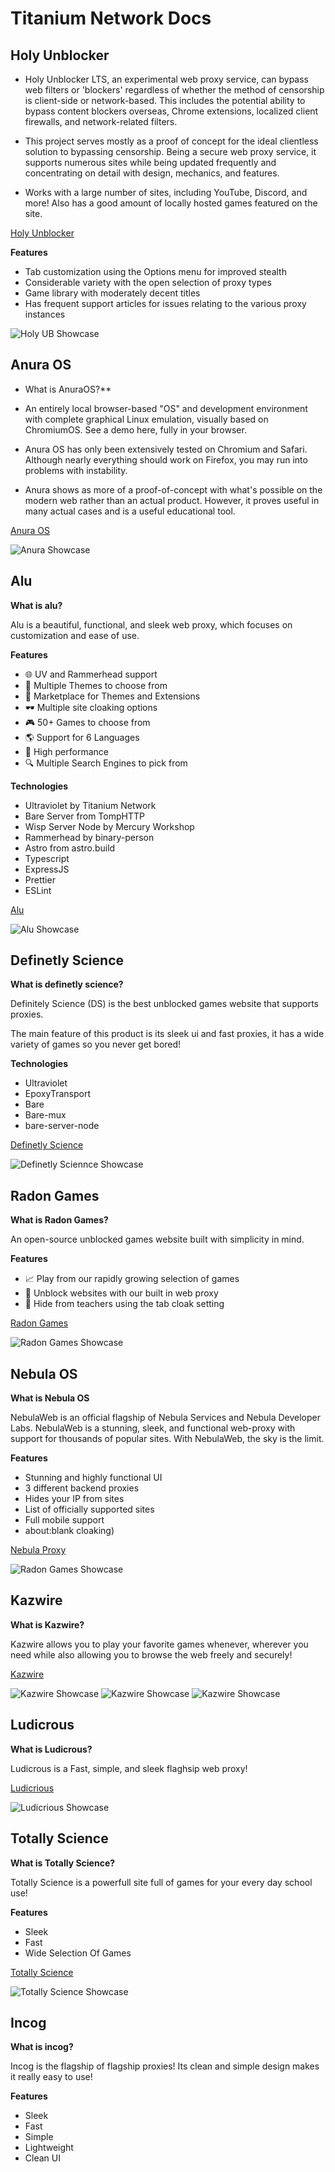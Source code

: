 # Titanium Network Docs



## Holy Unblocker
* Holy Unblocker LTS, an experimental web proxy service, can bypass web filters or 'blockers' regardless of whether the method of censorship is client-side or network-based. This includes the potential ability to bypass content blockers overseas, Chrome extensions, localized client firewalls, and network-related filters.

* This project serves mostly as a proof of concept for the ideal clientless solution to bypassing censorship. Being a secure web proxy service, it supports numerous sites while being updated frequently and concentrating on detail with design, mechanics, and features.

* Works with a large number of sites, including YouTube, Discord, and more! Also has a good amount of locally hosted games featured on the site.

[Holy Unblocker](https://holyunblocker.org)

**Features**
* Tab customization using the Options menu for improved stealth
* Considerable variety with the open selection of proxy types
* Game library with moderately decent titles
* Has frequent support articles for issues relating to the various proxy instances

![Holy UB Showcase](https://raw.githubusercontent.com/titaniumnetwork-dev/Holy-Unblocker/master/views/assets/img/preview/hu-v6.3.0-preview.png)

## Anura OS

* What is AnuraOS?**

* An entirely local browser-based "OS" and development environment with complete graphical Linux emulation, visually based on ChromiumOS. See a demo here, fully in your browser.

* Anura OS has only been extensively tested on Chromium and Safari. Although nearly everything should work on Firefox, you may run into problems with instability.

* Anura shows as more of a proof-of-concept with what's possible on the modern web rather than an actual product. However, it proves useful in many actual cases and is a useful educational tool.

[Anura OS](https://anura.pro)

![Anura Showcase](https://github.com/MercuryWorkshop/anuraOS/raw/main/assets/showcase1.gif)


## Alu 
**What is alu?**

Alu is a beautiful, functional, and sleek web proxy, which focuses on customization and ease of use.

**Features**
* 🌐 UV and Rammerhead support
* 🎨 Multiple Themes to choose from
* 🏬 Marketplace for Themes and Extensions
* 🕶 Multiple site cloaking options
* 🎮 50+ Games to choose from
* 🌎 Support for 6 Languages
* 🚀 High performance
* 🔍 Multiple Search Engines to pick from

**Technologies**
* Ultraviolet by Titanium Network
* Bare Server from TompHTTP
* Wisp Server Node by Mercury Workshop
* Rammerhead by binary-person
* Astro from astro.build
* Typescript
* ExpressJS
* Prettier
* ESLint

[Alu](https://anura.pro)

![Alu Showcase](https://i.postimg.cc/MTLGdftb/Screenshot-2024-08-25-082403.png)

## Definetly Science
**What is definetly science?**

Definitely Science (DS) is the best unblocked games website that supports proxies.

The main feature of this product is its sleek ui and fast proxies, it has a wide variety of games so you never get bored!

**Technologies**
* Ultraviolet
* EpoxyTransport
* Bare
* Bare-mux
* bare-server-node

[Definetly Science](https://definetlyscience.com)

![Definetly Sciennce Showcase](https://i.postimg.cc/3JYw9hFq/Screenshot-2024-08-25-083041.png)


## Radon Games

**What is Radon Games?**

An open-source unblocked games website built with simplicity in mind.

**Features**

* 📈 Play from our rapidly growing selection of games
* 🏫 Unblock websites with our built in web proxy
* 🫣 Hide from teachers using the tab cloak setting

[Radon Games](https://radon.games/)

![Radon Games Showcase](https://i.postimg.cc/2y5K8VfJ/Screenshot-2024-08-25-083405.png)


## Nebula OS

**What is Nebula OS**

NebulaWeb is an official flagship of Nebula Services and Nebula Developer Labs. NebulaWeb is a stunning, sleek, and functional web-proxy with support for thousands of popular sites. With NebulaWeb, the sky is the limit.

**Features**

* Stunning and highly functional UI
* 3 different backend proxies
* Hides your IP from sites
* List of officially supported sites
* Full mobile support
* about:blank cloaking)

[Nebula Proxy](https://nebulaproxy.io/)

![Radon Games Showcase](https://i.postimg.cc/MZ4Djs0X/Screenshot-2024-08-25-083720.png)

## Kazwire
**What is Kazwire?**

Kazwire allows you to play your favorite games whenever, wherever you need while also allowing you to browse the web freely and securely!

[Kazwire](https://kazwire.com/)

![Kazwire Showcase](https://user-images.githubusercontent.com/72959444/212424732-bd5f40bf-0f2e-4bb7-ab52-2f5834f49a0a.png)
![Kazwire Showcase](https://user-images.githubusercontent.com/72959444/212424742-c86a73e0-be9c-4d70-b9ae-47f68adeb736.png)
![Kazwire Showcase](https://user-images.githubusercontent.com/72959444/212424747-7056dc96-0e39-49a8-ae2d-29d74fdcf8db.png)

## Ludicrous

**What is Ludicrous?**

Ludicrous is a Fast, simple, and sleek flaghsip web proxy!

[Ludicrious](https://ludicrous.icu/)

![Ludicrious Showcase](https://github.com/TitaniumNetwork-dev/Ludicrous/raw/main/example.jpeg?raw=true)

## Totally Science

**What is Totally Science?**

Totally Science is a powerfull site full of games for your every day school use!

**Features**
* Sleek
* Fast
* Wide Selection Of Games

[Totally Science](https://totallyscience.co)

![Totally Science Showcase](https://i.postimg.cc/NjL27Ygc/Screenshot-2024-08-25-084522.png)


## Incog

**What is incog?**

Incog is the flagship of flagship proxies! Its clean and simple design makes it really easy to use!

**Features**
* Sleek
* Fast
* Simple
* Lightweight
* Clean UI
